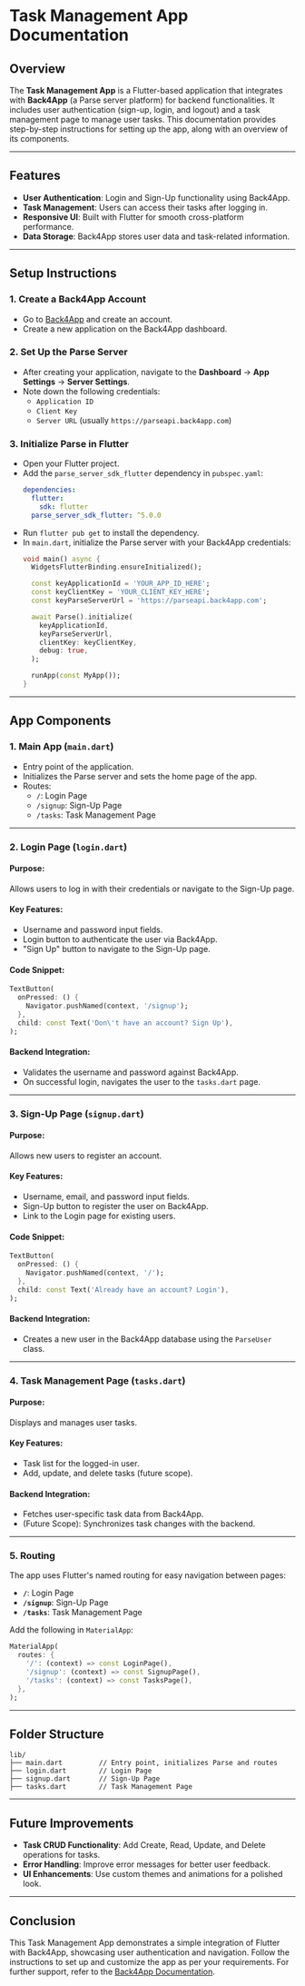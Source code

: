 # Task Management App Documentation

## Overview

The **Task Management App** is a Flutter-based application that integrates with **Back4App** (a Parse server platform) for backend functionalities. It includes user authentication (sign-up, login, and logout) and a task management page to manage user tasks. This documentation provides step-by-step instructions for setting up the app, along with an overview of its components.

---

## Features

- **User Authentication**: Login and Sign-Up functionality using Back4App.
- **Task Management**: Users can access their tasks after logging in.
- **Responsive UI**: Built with Flutter for smooth cross-platform performance.
- **Data Storage**: Back4App stores user data and task-related information.

---

## Setup Instructions

### 1. **Create a Back4App Account**
- Go to [Back4App](https://www.back4app.com/) and create an account.
- Create a new application on the Back4App dashboard.

### 2. **Set Up the Parse Server**
- After creating your application, navigate to the **Dashboard** → **App Settings** → **Server Settings**.
- Note down the following credentials:
  - `Application ID`
  - `Client Key`
  - `Server URL` (usually `https://parseapi.back4app.com`)

### 3. **Initialize Parse in Flutter**
- Open your Flutter project.
- Add the `parse_server_sdk_flutter` dependency in `pubspec.yaml`:
  ```yaml
  dependencies:
    flutter:
      sdk: flutter
    parse_server_sdk_flutter: ^5.0.0
  ```
- Run `flutter pub get` to install the dependency.
- In `main.dart`, initialize the Parse server with your Back4App credentials:
  ```dart
  void main() async {
    WidgetsFlutterBinding.ensureInitialized();

    const keyApplicationId = 'YOUR_APP_ID_HERE';
    const keyClientKey = 'YOUR_CLIENT_KEY_HERE';
    const keyParseServerUrl = 'https://parseapi.back4app.com';

    await Parse().initialize(
      keyApplicationId,
      keyParseServerUrl,
      clientKey: keyClientKey,
      debug: true,
    );

    runApp(const MyApp());
  }
  ```

---

## App Components

### 1. **Main App (`main.dart`)**
- Entry point of the application.
- Initializes the Parse server and sets the home page of the app.
- Routes:
  - `/`: Login Page
  - `/signup`: Sign-Up Page
  - `/tasks`: Task Management Page

---

### 2. **Login Page (`login.dart`)**
#### Purpose:
Allows users to log in with their credentials or navigate to the Sign-Up page.

#### Key Features:
- Username and password input fields.
- Login button to authenticate the user via Back4App.
- "Sign Up" button to navigate to the Sign-Up page.

#### Code Snippet:
```dart
TextButton(
  onPressed: () {
    Navigator.pushNamed(context, '/signup');
  },
  child: const Text('Don\'t have an account? Sign Up'),
);
```

#### Backend Integration:
- Validates the username and password against Back4App.
- On successful login, navigates the user to the `tasks.dart` page.

---

### 3. **Sign-Up Page (`signup.dart`)**
#### Purpose:
Allows new users to register an account.

#### Key Features:
- Username, email, and password input fields.
- Sign-Up button to register the user on Back4App.
- Link to the Login page for existing users.

#### Code Snippet:
```dart
TextButton(
  onPressed: () {
    Navigator.pushNamed(context, '/');
  },
  child: const Text('Already have an account? Login'),
);
```

#### Backend Integration:
- Creates a new user in the Back4App database using the `ParseUser` class.

---

### 4. **Task Management Page (`tasks.dart`)**
#### Purpose:
Displays and manages user tasks.

#### Key Features:
- Task list for the logged-in user.
- Add, update, and delete tasks (future scope).

#### Backend Integration:
- Fetches user-specific task data from Back4App.
- (Future Scope): Synchronizes task changes with the backend.

---

### 5. **Routing**
The app uses Flutter's named routing for easy navigation between pages:
- **`/`**: Login Page
- **`/signup`**: Sign-Up Page
- **`/tasks`**: Task Management Page

Add the following in `MaterialApp`:
```dart
MaterialApp(
  routes: {
    '/': (context) => const LoginPage(),
    '/signup': (context) => const SignupPage(),
    '/tasks': (context) => const TasksPage(),
  },
);
```

---

## Folder Structure

```
lib/
├── main.dart         // Entry point, initializes Parse and routes
├── login.dart        // Login Page
├── signup.dart       // Sign-Up Page
├── tasks.dart        // Task Management Page
```

---

## Future Improvements
- **Task CRUD Functionality**: Add Create, Read, Update, and Delete operations for tasks.
- **Error Handling**: Improve error messages for better user feedback.
- **UI Enhancements**: Use custom themes and animations for a polished look.

---

## Conclusion

This Task Management App demonstrates a simple integration of Flutter with Back4App, showcasing user authentication and navigation. Follow the instructions to set up and customize the app as per your requirements. For further support, refer to the [Back4App Documentation](https://www.back4app.com/docs/).
